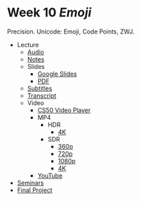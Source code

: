 # Week 10 *Emoji*


Precision. Unicode: Emoji, Code Points, ZWJ.



* Lecture
	+ [Audio](https://cdn.cs50.net/2022/fall/lectures/10/lecture10.mp3)
	+ [Notes](Lecture/Notes.md)
	+ Slides
		- [Google Slides](https://docs.google.com/presentation/d/1HnC98Ue6NYqn0RZ3AMYmlBTEW6W0SA7Gjc22EvGxB2A/edit?usp=sharing)
		- [PDF](https://cdn.cs50.net/2022/fall/lectures/10/lecture10.pdf)
	+ [Subtitles](https://cdn.cs50.net/2022/fall/lectures/10/lang/en/lecture10.srt)
	+ [Transcript](Lecture/Transcript.txt)
	+ Video
		- [CS50 Video Player](https://video.cs50.io/iXG0sXlzuF0?screen=UT_GGK4bQEY)
		- MP4
			* HDR
				+ [4K](https://cdn.cs50.net/2022/fall/lectures/10/lecture10-4k-hdr.mp4)
			* SDR
				+ [360p](https://cdn.cs50.net/2022/fall/lectures/10/lecture10-360p.mp4)
				+ [720p](https://cdn.cs50.net/2022/fall/lectures/10/lecture10-720p.mp4)
				+ [1080p](https://cdn.cs50.net/2022/fall/lectures/10/lecture10-1080p.mp4)
				+ [4K](https://cdn.cs50.net/2022/fall/lectures/10/lecture10-4k.mp4)
		- [YouTube](https://youtu.be/iXG0sXlzuF0)
* [Seminars](../../seminars/)
* [Final Project](../../project/)








